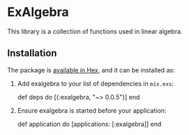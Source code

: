 # ExAlgebra

This library is a collection of functions used in linear algebra.

## Installation

The package is [available in Hex](https://hex.pm/packages/exalgebra), and it can be installed as:

  1. Add exalgebra to your list of dependencies in `mix.exs`:

        def deps do
          [{:exalgebra, "~> 0.0.5"}]
        end

  2. Ensure exalgebra is started before your application:

        def application do
          [applications: [:exalgebra]]
        end

